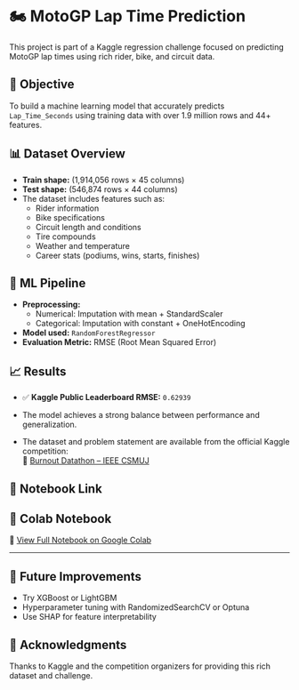 # 🏍️ MotoGP Lap Time Prediction

This project is part of a Kaggle regression challenge focused on predicting MotoGP lap times using rich rider, bike, and circuit data.

## 🚀 Objective

To build a machine learning model that accurately predicts `Lap_Time_Seconds` using training data with over 1.9 million rows and 44+ features.

## 📊 Dataset Overview

- **Train shape:** (1,914,056 rows × 45 columns)
- **Test shape:** (546,874 rows × 44 columns)
- The dataset includes features such as:
  - Rider information
  - Bike specifications
  - Circuit length and conditions
  - Tire compounds
  - Weather and temperature
  - Career stats (podiums, wins, starts, finishes)

## 🧠 ML Pipeline

- **Preprocessing:**
  - Numerical: Imputation with mean + StandardScaler
  - Categorical: Imputation with constant + OneHotEncoding
- **Model used:** `RandomForestRegressor`
- **Evaluation Metric:** RMSE (Root Mean Squared Error)

## 📈 Results

- ✅ **Kaggle Public Leaderboard RMSE:** `0.62939`
- The model achieves a strong balance between performance and generalization.

- The dataset and problem statement are available from the official Kaggle competition:  
🔗 [Burnout Datathon – IEEE CSMUJ](https://www.kaggle.com/competitions/burnout-datathon-ieeecsmuj)


## 🔗 Notebook Link

## 📔 Colab Notebook

🔗 [View Full Notebook on Google Colab](https://colab.research.google.com/#fileId=https%3A//storage.googleapis.com/kaggle-colab-exported-notebooks/shouryakrishna/shritech.0768ca1b-9c85-402c-b430-7d181fa3c2d5.ipynb%3FX-Goog-Algorithm%3DGOOG4-RSA-SHA256%26X-Goog-Credential%3Dgcp-kaggle-com%2540kaggle-161607.iam.gserviceaccount.com/20250614/auto/storage/goog4_request%26X-Goog-Date%3D20250614T155712Z%26X-Goog-Expires%3D259200%26X-Goog-SignedHeaders%3Dhost%26X-Goog-Signature%3D8a94c25c3258ad15a92905f063f4119717435d16af4b439742a0aadbe73bc545733ceb47d50ec0af3d5236974a15114a31424f82621dc9ded8dc0bdee020b12b82137ea8e8d31c9d42617e59b05aa0a1c09daeec3806c0c340342de_)



---


## 📌 Future Improvements

- Try XGBoost or LightGBM
- Hyperparameter tuning with RandomizedSearchCV or Optuna
- Use SHAP for feature interpretability

## 🙌 Acknowledgments

Thanks to Kaggle and the competition organizers for providing this rich dataset and challenge.


